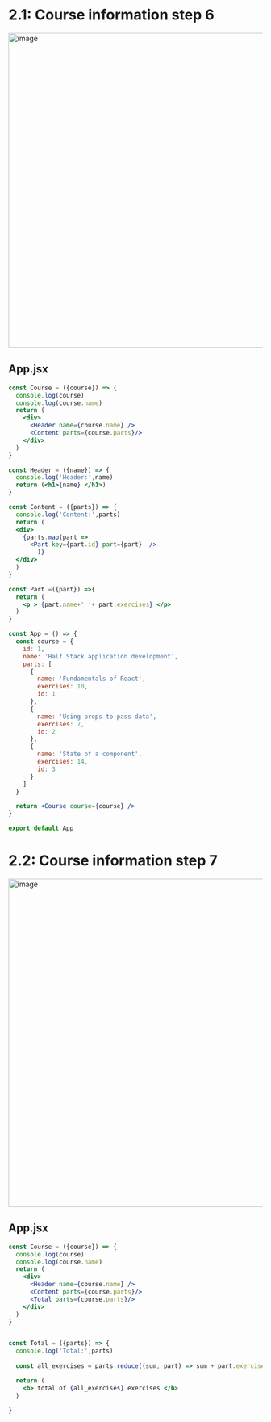 # 2.1: Course information step 6

<img width="624" alt="image" src="https://github.com/user-attachments/assets/1894ae85-d434-4af2-a9d8-8c5d9302da47">

## App.jsx
```jsx
const Course = ({course}) => {
  console.log(course)
  console.log(course.name)
  return (
    <div>
      <Header name={course.name} />
      <Content parts={course.parts}/>
    </div>
  )
}

const Header = ({name}) => {
  console.log('Header:',name)
  return (<h1>{name} </h1>)
}

const Content = ({parts}) => {
  console.log('Content:',parts)
  return (      
  <div>
    {parts.map(part => 
      <Part key={part.id} part={part}  />
        )}
  </div>
  )
}

const Part =({part}) =>{
  return (
    <p > {part.name+' '+ part.exercises} </p>
  )
}

const App = () => {
  const course = {
    id: 1,
    name: 'Half Stack application development',
    parts: [
      {
        name: 'Fundamentals of React',
        exercises: 10,
        id: 1
      },
      {
        name: 'Using props to pass data',
        exercises: 7,
        id: 2
      },
      {
        name: 'State of a component',
        exercises: 14,
        id: 3
      }
    ]
  }

  return <Course course={course} />
}

export default App
```
# 2.2: Course information step 7
<img width="650" alt="image" src="https://github.com/user-attachments/assets/722b3a4c-0944-405c-be10-74fa3ca0c22a">

## App.jsx
```jsx
const Course = ({course}) => {
  console.log(course)
  console.log(course.name)
  return (
    <div>
      <Header name={course.name} />
      <Content parts={course.parts}/>
      <Total parts={course.parts}/>
    </div>
  )
}


const Total = ({parts}) => {
  console.log('Total:',parts)
  
  const all_exercises = parts.reduce((sum, part) => sum + part.exercises, 0);

  return (      
    <b> total of {all_exercises} exercises </b>
  )
  
}

```
